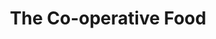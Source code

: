 ---
title: "The Co-operative Food"
url: /alfreton/the-co-operative-food-nottingham-road/
shop: supermarket
---